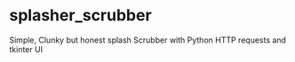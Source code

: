 # splasher_scrubber

Simple, Clunky but honest splash Scrubber with Python HTTP requests and tkinter UI

